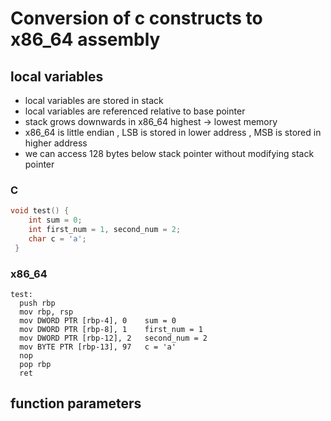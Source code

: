 # Conversion of c constructs to x86_64 assembly


## local variables
- local variables are stored in stack
- local variables are referenced relative to base pointer 
- stack grows downwards in x86_64  highest -> lowest memory 
- x86_64 is little endian , LSB is stored in lower address , MSB is stored in higher address
- we can access 128 bytes below stack pointer without modifying stack pointer


### C 
```C 
void test() {
    int sum = 0;
    int first_num = 1, second_num = 2;
    char c = 'a';   
 }

```

### x86_64
```assembly 
test:
  push rbp
  mov rbp, rsp
  mov DWORD PTR [rbp-4], 0    sum = 0
  mov DWORD PTR [rbp-8], 1    first_num = 1
  mov DWORD PTR [rbp-12], 2   second_num = 2
  mov BYTE PTR [rbp-13], 97   c = 'a'
  nop
  pop rbp
  ret
```

## function parameters
